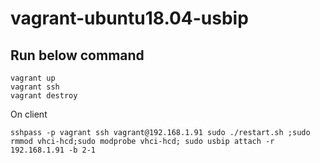 # vagrant-ubuntu18.04-usbip

## Run below command
```
vagrant up
vagrant ssh
vagrant destroy
```

On client
```
sshpass -p vagrant ssh vagrant@192.168.1.91 sudo ./restart.sh ;sudo rmmod vhci-hcd;sudo modprobe vhci-hcd; sudo usbip attach -r 192.168.1.91 -b 2-1
```
